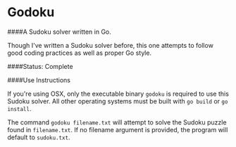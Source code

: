 Godoku
===
####A Sudoku solver written in Go.

Though I've written a Sudoku solver before, this one attempts to follow good coding practices as well as proper Go style.

####Status: Complete

####Use Instructions

If you're using OSX, only the executable binary ```godoku``` is required to use this Sudoku solver. All other operating systems must be built with ```go build``` or ```go install```.

The command ```godoku filename.txt``` will attempt to solve the Sudoku puzzle found in ```filename.txt```. If no filename argument is provided, the program will default to ```sudoku.txt```.

